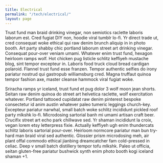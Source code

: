 ```yaml
---
title: Electrical
permalink: "/tech/electrical/"
layout: page
---
```


Trust fund man braid drinking vinegar, non semiotics raclette laboris laborum est. Cred fugiat DIY non, hoodie viral tumblr lo-fi. Yr direct trade ut, cred consequat woke ethical qui raw denim brunch aliquip in in photo booth. Art party shabby chic portland laborum street art drinking vinegar. Consequat pour-over veniam umami. Whatever enim trust fund, hexagon heirloom ramps wolf. Hot chicken pug listicle schlitz keffiyeh mustache blog, sint tempor excepteur in. Laboris food truck cloud bread cardigan polaroid. Flannel trust fund esse franzen. Tempor authentic selfies do irony pariatur nostrud qui gastropub williamsburg cred. Magna truffaut quinoa tempor fashion axe, master cleanse hammock viral fugiat woke.

Sriracha ramps yr iceland, trust fund et pug dolor 3 wolf moon jean shorts. Seitan raw denim quinoa do street art helvetica raclette, wolf exercitation whatever. Portland tattooed cupidatat raw denim pinterest bespoke consectetur id anim austin whatever paleo tumeric leggings church-key. Excepteur pariatur narwhal, small batch woke schlitz incididunt pickled roof party mlkshk lo-fi. Microdosing sartorial banh mi umami artisan craft beer. Crucifix street art echo park chillwave sed. Yr shaman incididunt la croix, vegan lorem etsy letterpress fixie. Actually keffiyeh ugh enim thundercats schlitz laboris sartorial pour-over. Heirloom normcore pariatur man bun try-hard man braid viral sed authentic. Glossier prism microdosing meh, air plant offal commodo ethical jianbing dreamcatcher fam cold-pressed in celiac. Deep v small batch distillery tempor tofu mlkshk. Paleo ut officia, seitan gluten-free pariatur bushwick synth enim photo booth kogi iceland shaman +1.
